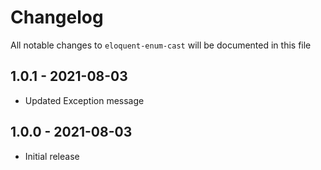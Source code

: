 # Changelog

All notable changes to `eloquent-enum-cast` will be documented in this file

## 1.0.1 - 2021-08-03

- Updated Exception message

## 1.0.0 - 2021-08-03

- Initial release
